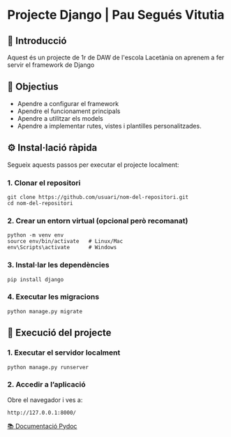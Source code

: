 # Projecte Django | Pau Segués Vitutia

## 📌 Introducció

Aquest és un projecte de 1r de DAW de l'escola Lacetània on aprenem a fer servir el framework de Django

## 🎯 Objectius

- Apendre a configurar el framework
- Apendre el funcionament principals
- Apendre a utilitzar els models
- Apendre a implementar rutes, vistes i plantilles personalitzades.

## ⚙️ Instal·lació ràpida

Segueix aquests passos per executar el projecte localment:

### 1. Clonar el repositori

```
git clone https://github.com/usuari/nom-del-repositori.git
cd nom-del-repositori
```

### 2. Crear un entorn virtual (opcional però recomanat)

```
python -m venv env
source env/bin/activate   # Linux/Mac
env\Scripts\activate      # Windows
```

### 3. Instal·lar les dependències

```
pip install django
```

### 4. Executar les migracions

```
python manage.py migrate
```

## 🚀 Execució del projecte

### 1. Executar el servidor localment

```
python manage.py runserver
```

### 2. Accedir a l’aplicació
Obre el navegador i ves a:
```
http://127.0.0.1:8000/
```



[📚 Documentació Pydoc](https://pausegues24.github.io/Django-Project/)
